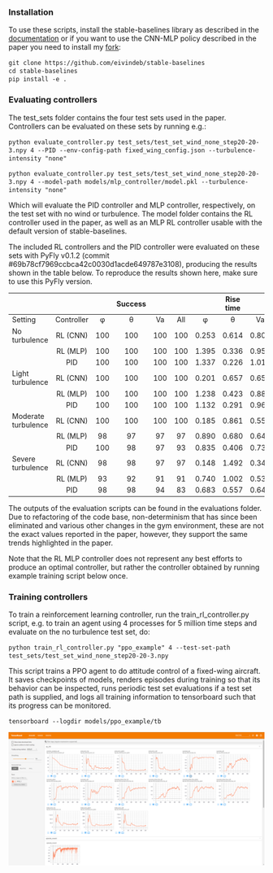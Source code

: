 ### Installation

To use these scripts, install the stable-baselines library as described in the [documentation](https://stable-baselines.readthedocs.io/en/master/guide/install.html) or if you want to use the CNN-MLP policy described in the paper you need to install my [fork](https://github.com/eivindeb/stable-baselines):

```shell
git clone https://github.com/eivindeb/stable-baselines
cd stable-baselines
pip install -e .
```

### Evaluating controllers
The test_sets folder contains the four test sets used in the paper. Controllers can be evaluated on these sets by running e.g.:
```shell
python evaluate_controller.py test_sets/test_set_wind_none_step20-20-3.npy 4 --PID --env-config-path fixed_wing_config.json --turbulence-intensity "none"
```

```shell
python evaluate_controller.py test_sets/test_set_wind_none_step20-20-3.npy 4 --model-path models/mlp_controller/model.pkl --turbulence-intensity "none"
```

Which will evaluate the PID controller and MLP controller, respectively, on the test set with no wind or turbulence. The model folder contains
the RL controller used in the paper, as well as an MLP RL controller usable with the default version of stable-baselines.

The included RL controllers and the PID controller were evaluated on these sets with PyFly v0.1.2 (commit #69b78cf7969ccbca42c0030d1acde649787e3108), 
producing the results shown in the table below. To reproduce the results shown here, make sure to use this PyFly version.

|                     	|            	|       	| Success 	|     	|     	|       	| Rise time 	|       	|       	| Settling time 	|       	|       	| Overshoot 	|     	| Control variation 	|
|---------------------	|:----------:	|:-----:	|:-------:	|:---:	|:---:	|:-----:	|:---------:	|:-----:	|:-----:	|:-------------:	|:-----:	|:-----:	|:---------:	|:---:	|:-----------------:	|
| Setting             	| Controller 	| &phi; 	| &theta; 	|  Va 	| All 	| &phi; 	|  &theta;  	|   Va  	| &phi; 	|    &theta;    	|   Va  	| &phi; 	|  &theta;  	|  Va 	|                   	|
| No turbulence       	| RL (CNN)   	|   100 	|     100 	| 100 	| 100 	| 0.253 	|     0.614 	| 0.803 	| 1.594 	|         1.580 	| 2.704 	|    25 	|        34 	|  31 	|             0.638 	|
|                     	| RL (MLP)   	|   100 	|     100 	| 100 	| 100 	| 1.395 	|     0.336 	| 0.959 	| 2.085 	|         1.675 	| 2.308 	|     5 	|        25 	|  20 	|             0.410 	|
|                     	| PID        	|   100 	|     100 	| 100 	| 100 	| 1.337 	|     0.226 	| 1.016 	| 2.018 	|         1.294 	| 2.203 	|     3 	|         9 	|  29 	|             0.291 	|
| Light turbulence    	| RL (CNN)   	|   100 	|     100 	| 100 	| 100 	| 0.201 	|     0.657 	| 0.654 	| 1.652 	|         1.699 	| 2.521 	|    32 	|        50 	|  52 	|             0.779 	|
|                     	| RL (MLP)   	|   100 	|     100 	| 100 	| 100 	| 1.238 	|     0.423 	| 0.884 	| 2.062 	|         1.845 	| 2.419 	|     6 	|        28 	|  37 	|             0.851 	|
|                     	| PID        	|   100 	|     100 	| 100 	| 100 	| 1.132 	|     0.291 	| 0.967 	| 2.008 	|         1.364 	| 2.225 	|     7 	|        11 	|  38 	|             0.475 	|
| Moderate turbulence 	| RL (CNN)   	|   100 	|     100 	| 100 	| 100 	| 0.185 	|     0.861 	| 0.557 	| 2.000 	|         2.117 	| 3.748 	|    53 	|        87 	| 105 	|             0.823 	|
|                     	| RL (MLP)   	|    98 	|      97 	|  97 	|  97 	| 0.890 	|     0.680 	| 0.643 	| 2.799 	|         2.927 	| 3.660 	|    89 	|        68 	|  91 	|             1.279 	|
|                     	| PID        	|   100 	|      98 	|  97 	|  93 	| 0.835 	|     0.406 	| 0.739 	| 2.131 	|         1.674 	| 2.920 	|    22 	|        22 	|  82 	|             0.702 	|
| Severe turbulence   	| RL (CNN)   	|    98 	|      98 	|  97 	|  97 	| 0.148 	|     1.492 	| 0.349 	| 2.232 	|         2.458 	| 6.146 	|    90 	|       152 	| 226 	|             0.885 	|
|                     	| RL (MLP)   	|    93 	|      92 	|  91 	|  91 	| 0.740 	|     1.002 	| 0.538 	| 3.477 	|         4.028 	| 4.975 	|   108 	|        92 	| 215 	|             1.698 	|
|                     	| PID        	|    98 	|      98 	|  94 	|  83 	| 0.683 	|     0.557 	| 0.642 	| 2.463 	|         2.560 	| 4.280 	|    64 	|        51 	| 126 	|             0.826 	|

The outputs of the evaluation scripts can be found in the evaluations folder.
Due to refactoring of the code base, non-determinism that has since been eliminated and various other changes in the gym environment,
 these are not the exact values reported in the paper, however, they support the same trends highlighted in the paper.

Note that the RL MLP controller does not represent any best efforts to produce an optimal controller, but rather the controller
obtained by running example training script below once.

### Training controllers

To train a reinforcement learning controller, run the train_rl_controller.py script, e.g. to train an agent using 4 processes for 5 million time steps and evaluate on the no turbulence test set, do:
```shell
python train_rl_controller.py "ppo_example" 4 --test-set-path test_sets/test_set_wind_none_step20-20-3.npy
```

This script trains a PPO agent to do attitude control of a fixed-wing aircraft. It saves checkpoints of models, renders episodes
 during training so that its behavior can be inspected, runs periodic test set evaluations if a test set path is supplied, and logs
 all training information to tensorboard such that its progress can be monitored.
 
 ```shell
tensorboard --logdir models/ppo_example/tb
```

![alt text](tensorboard.png "Tensorboard logging data")
